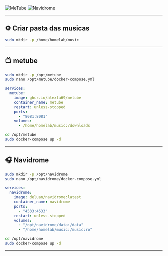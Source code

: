 
![MeTube](https://img.shields.io/badge/MeTube-YouTube%20Downloader-red?logo=youtube)
![Navidrome](https://img.shields.io/badge/Navidrome-Music%20Server-yellow?logo=musicbrainz)

---

## ⚙️ Criar pasta das musicas

```bash
sudo mkdir -p /home/homelab/music
```

---

## 📺 metube

```bash
sudo mkdir -p /opt/metube
sudo nano /opt/metube/docker-compose.yml
```

```yaml
services:
  metube:
    image: ghcr.io/alexta69/metube
    container_name: metube
    restart: unless-stopped
    ports:
      - "8081:8081"
    volumes:
      - /home/homelab/music:/downloads
```

```bash
cd /opt/metube
sudo docker-compose up -d
```

---

## 🎧 Navidrome

```bash
sudo mkdir -p /opt/navidrome
sudo nano /opt/navidrome/docker-compose.yml
```

```yaml
services:
  navidrome:
    image: deluan/navidrome:latest
    container_name: navidrome
    ports:
      - "4533:4533"
    restart: unless-stopped
    volumes:
      - "/opt/navidrome/data:/data"
      - "/home/homelab/music:/music:ro"
```

```bash
cd /opt/navidrome
sudo docker-compose up -d
```

---
